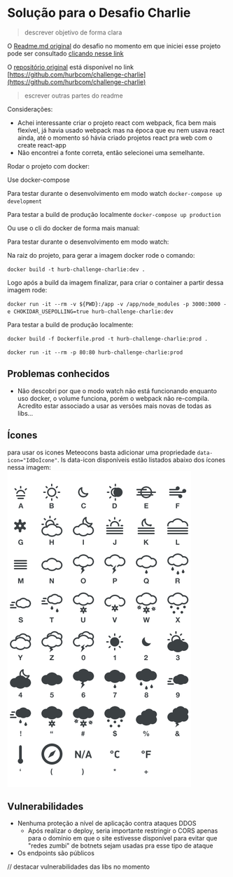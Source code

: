 # Solução para o Desafio Charlie

> descrever objetivo de forma clara

O [Readme.md original](./docs/CHALLENGE.md) do desafio no momento em que iniciei esse projeto pode ser consultado [clicando nesse link](./docs/CHALLENGE.md)

O [repositório original](https://github.com/hurbcom/challenge-charlie) está disponível no link [https://github.com/hurbcom/challenge-charlie](https://github.com/hurbcom/challenge-charlie)

> escrever outras partes do readme


Considerações:

- Achei interessante criar o projeto react com webpack, fica bem mais flexível, já havia usado webpack mas na época que eu nem usava react ainda, até o momento só hávia criado projetos react pra web com o create react-app
- Não encontrei a fonte correta, então selecionei uma semelhante.


Rodar o projeto com docker:

Use docker-compose

Para testar durante o desenvolvimento em modo watch
`docker-compose up development`

Para testar a build de produção localmente
`docker-compose up production`


Ou use o cli do docker de forma mais manual:


Para testar durante o desenvolvimento em modo watch:

Na raiz do projeto, para gerar a imagem docker rode o comando:

`docker build -t hurb-challenge-charlie:dev .`

Logo após a build da imagem finalizar, para criar o container a partir dessa imagem rode:

`docker run -it --rm -v ${PWD}:/app -v /app/node_modules -p 3000:3000 -e CHOKIDAR_USEPOLLING=true hurb-challenge-charlie:dev`

Para testar a build de produção localmente:

`docker build -f Dockerfile.prod -t hurb-challenge-charlie:prod .`

`docker run -it --rm -p 80:80 hurb-challenge-charlie:prod`

## Problemas conhecidos

- Não descobri por que o modo watch não está funcionando enquanto uso docker, o volume funciona, porém o webpack não re-compila. Acredito estar associado a usar as versões mais novas de todas as libs...



## Ícones

para usar os icones Meteocons basta adicionar uma propriedade `data-icon="IdDoÍcone"`. Is data-icon disponíveis estão listados abaixo dos ícones nessa imagem:
<img src="./docs/assets/meteocons-icons.png" alt="Imagem com os ícones disponíveis"/>


## Vulnerabilidades

- Nenhuma proteção a nível de aplicação contra ataques DDOS
  - Após realizar o deploy, seria importante restringir o CORS apenas para o domínio em que o site estivesse disponível para evitar que "redes zumbi" de botnets sejam usadas pra esse tipo de ataque
- Os endpoints são públicos

// destacar vulnerabilidades das libs no momento

